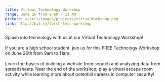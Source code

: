 ```yaml
---
title: Virtual Technology Workshop
range: June 26 from 9 AM - 11 AM
picture: assets/images/projects/virtualWorkshop.png
link: http://bit.ly/torch-tech-workshop
---
```


Splash into technology with us at our Virtual Technology Workshop!
<br/>
<br/>
If you are a high school student, join us for this FREE Technology Workshop on June 26th from 9am to 11am.
<br/>
<br/>
Learn the basics of building a website from scratch and analyzing data from spreadsheets. Near the end of the workshop, play a virtual escape room activity while learning more about potential careers in computer security!
